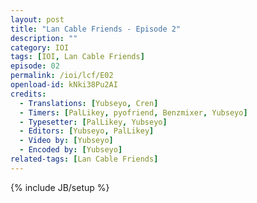 ```yaml
---
layout: post
title: "Lan Cable Friends - Episode 2"
description: ""
category: IOI
tags: [IOI, Lan Cable Friends]
episode: 02
permalink: /ioi/lcf/E02
openload-id: kNki38Pu2AI
credits:
  - Translations: [Yubseyo, Cren]
  - Timers: [PalLikey, pyofriend, Benzmixer, Yubseyo]
  - Typesetter: [PalLikey, Yubseyo]
  - Editors: [Yubseyo, PalLikey]
  - Video by: [Yubseyo]
  - Encoded by: [Yubseyo]
related-tags: [Lan Cable Friends]
---
```

{% include JB/setup %}
